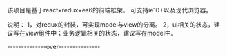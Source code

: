 该项目是基于react+redux+es6的前端框架。
可支持ie10+以及现代浏览器。


说明：
1，对redux的封装，可实现model与view的分离。
2，ui相关的状态，建议写在view组件中；业务逻辑相关的状态，建议写在model中。

--------------over---------------
